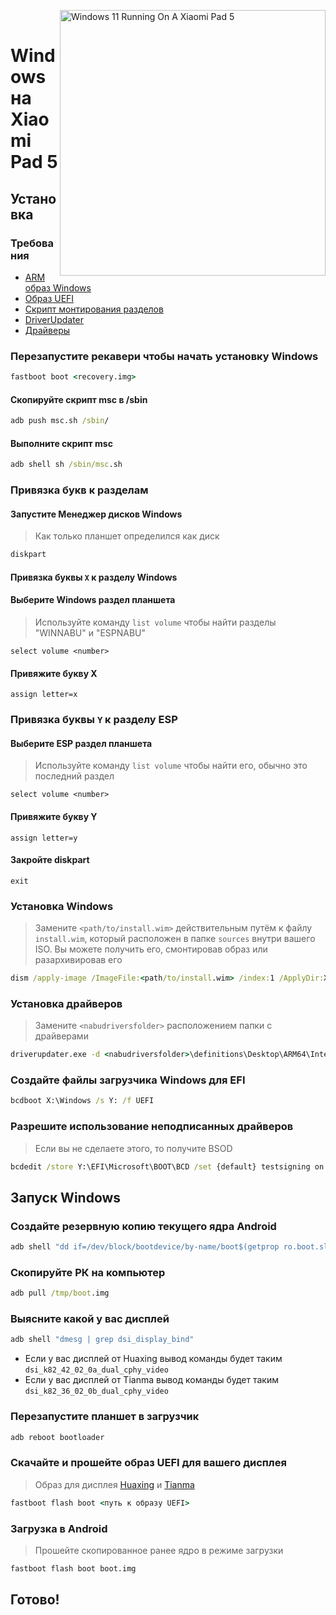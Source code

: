 ﻿﻿<img align="right" src="https://raw.githubusercontent.com/erdilS/Port-Windows-11-Xiaomi-Pad-5/main/nabu.png" width="425" alt="Windows 11 Running On A Xiaomi Pad 5">


# Windows на Xiaomi Pad 5

## Установка

### Требования

- [ARM образ Windows](https://uupdump.net/)
- [Образ UEFI](/images/)
- [Скрипт монтирования разделов](../../../../releases/tag/1.0)
- [DriverUpdater](https://github.com/WOA-Project/DriverUpdater/releases/latest)
- [Драйверы](https://github.com/map220v/MiPad5-drivers)

### Перезапустите рекавери чтобы начать установку Windows

```cmd
fastboot boot <recovery.img>
```

#### Скопируйте скрипт msc в /sbin

```cmd
adb push msc.sh /sbin/
```

#### Выполните скрипт msc

```cmd
adb shell sh /sbin/msc.sh
```

### Привязка букв к разделам
  

#### Запустите Менеджер дисков Windows

> Как только планшет определился как диск

```cmd
diskpart
```


#### Привязка буквы  `X` к разделу Windows

#### Выберите Windows раздел планшета
> Используйте команду `list volume` чтобы найти разделы "WINNABU" и "ESPNABU"

```diskpart
select volume <number>
```

#### Привяжите букву X
```diskpart
assign letter=x
```

### Привязка буквы  `Y`  к разделу ESP

#### Выберите ESP раздел планшета
> Используйте команду `list volume` чтобы найти его, обычно это последний раздел

```diskpart
select volume <number>
```

#### Привяжите букву Y

```diskpart
assign letter=y
```

#### Закройте diskpart
```diskpart
exit
```

  
  

### Установка Windows

> Замените `<path/to/install.wim>` действительным путём к файлу `install.wim`, который расположен в папке `sources` внутри вашего ISO. Вы можете получить его, смонтировав образ или разархивировав его

```cmd
dism /apply-image /ImageFile:<path/to/install.wim> /index:1 /ApplyDir:X:\
```

### Установка драйверов

> Замените `<nabudriversfolder>` расположением папки с драйверами

```cmd
driverupdater.exe -d <nabudriversfolder>\definitions\Desktop\ARM64\Internal\nabu.txt -r <nabudriversfolder> -p X:
```

  

### Создайте файлы загрузчика Windows для EFI

```cmd
bcdboot X:\Windows /s Y: /f UEFI
```

  
  

### Разрешите использование неподписанных драйверов

> Если вы не сделаете этого, то получите BSOD

```cmd
bcdedit /store Y:\EFI\Microsoft\BOOT\BCD /set {default} testsigning on
```


## Запуск Windows

### Создайте резервную копию текущего ядра Android

```cmd
adb shell "dd if=/dev/block/bootdevice/by-name/boot$(getprop ro.boot.slot_suffix) of=/tmp/boot.img"
```

### Скопируйте РК на компьютер

```cmd
adb pull /tmp/boot.img
```
### Выясните какой у вас дисплей

```cmd
adb shell "dmesg | grep dsi_display_bind"
```

- Если у вас дисплей от Huaxing вывод команды будет таким ```dsi_k82_42_02_0a_dual_cphy_video```
- Если у вас дисплей от Tianma вывод команды будет таким ```dsi_k82_36_02_0b_dual_cphy_video```

### Перезапустите планшет в загрузчик 

```cmd
adb reboot bootloader
```

### Скачайте и прошейте образ UEFI для вашего дисплея
> Образ для дисплея [Huaxing](/images/xiaomi-nabi_huaxing.img) и [Tianma](/images/xiaomi-nabi_tianma.img)
```cmd
fastboot flash boot <путь к образу UEFI>
```

### Загрузка в Android
> Прошейте скопированное ранее ядро в режиме загрузки

```cmd
fastboot flash boot boot.img
```

## Готово!
